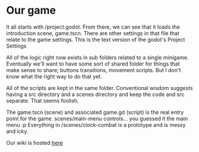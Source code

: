 # Our game

It all starts with /project.godot. From there, we can see that it loads the introduction
scene, game.tscn. There are other settings in that file that relate to the game settings.
This is the text version of the godot's Project Settings

All of the logic right now exists in sub folders related to a single minigame. Eventually
we'll want to have some sort of shared folder for things that make sense to share; buttons
transitions, movement scripts. But I don't know what the right way to do that yet.

All of the scripts are kept in the same folder. Conventional wisdom suggests having a src
directory and a scenes directory and keep the code and src separate. That seems foolish.

The game.tscn (scene) and associated game.gd (script) is the real entry point for the game.
scenes/main-menu controls... you guessed it the main menu :p
Everything in /scenes/clock-combat is a prototype and is messy and icky.

Our wiki is hosted [here](/wiki)